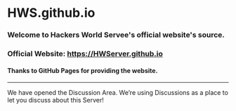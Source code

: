 # HWS.github.io
### Welcome to Hackers World Servee's official website's source.
### Official Website: https://HWServer.github.io
#### Thanks to GitHub Pages for providing the website.
-----------------------
We have opened the Discussion Area. We’re using Discussions as a place to let you discuss about this Server!  
